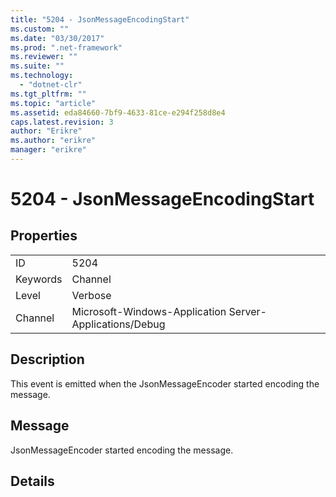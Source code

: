 ```yaml
---
title: "5204 - JsonMessageEncodingStart"
ms.custom: ""
ms.date: "03/30/2017"
ms.prod: ".net-framework"
ms.reviewer: ""
ms.suite: ""
ms.technology: 
  - "dotnet-clr"
ms.tgt_pltfrm: ""
ms.topic: "article"
ms.assetid: eda84660-7bf9-4633-81ce-e294f258d8e4
caps.latest.revision: 3
author: "Erikre"
ms.author: "erikre"
manager: "erikre"
---
```

# 5204 - JsonMessageEncodingStart
## Properties  
  
|||  
|-|-|  
|ID|5204|  
|Keywords|Channel|  
|Level|Verbose|  
|Channel|Microsoft-Windows-Application Server-Applications/Debug|  
  
## Description  
 This event is emitted when the JsonMessageEncoder started encoding the message.  
  
## Message  
 JsonMessageEncoder started encoding the message.  
  
## Details
